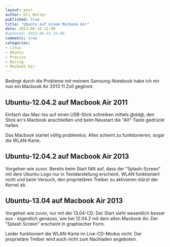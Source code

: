 ```yaml
---
layout: post
author: Uli Heller
published: true
title: "Ubuntu auf einem Macbook Air"
date: 2013-06-16 12:00
#updated: 2013-06-14 19:00
comments: true
categories: 
- Linux
- Ubuntu
- Precise
- Raring
- Macbook Air
---
```


Bedingt durch die Probleme mit meinem Samsung-Notebook habe ich
mir nun ein Macbook Air 2013 11 Zoll gegönnt.

<!-- more -->

## Ubuntu-12.04.2 auf Macbook Air 2011

Einfach das Mac-Iso auf einen USB-Stick schreiben mittels @dd@,
den Stick an's Macbook anschließen und beim Neustart die "Alt"-Taste
gedrückt halten.

Das Macbook startet völlig problemlos. Alles scheint zu funktionieren,
sogar die WLAN-Karte.

## Ubuntu-12.04.2 auf Macbook Air 2013

Vorgehen wie zuvor. Bereits beim Start fällt auf, dass der "Splash-Screen"
mit dem Ubuntu-Logo nur in Textdarstellung erscheint. WLAN funktioniert
nicht und beim Versuch, den proprietären Treiber zu aktivieren stürzt der
Kernel ab.

## Ubuntu-13.04 auf Macbook Air 2013

Vorgehen wie zuvor, nur mit der 13.04-CD. Der Start sieht wesentlich besser
aus - eigentlich genauso, wie bei 12.04.2 mit dem alten Macbook Air. Der
"Splash Screen" erscheint in graphischer Form.

Leider funktioniert die WLAN-Karte im Live-CD-Modus nicht. Der proprietäre
Treiber wird auch nicht zum Nachladen angeboten.
